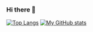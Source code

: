 ### Hi there 👋

[![Top Langs](https://github-readme-stats.vercel.app/api/top-langs/?username=richstokes&show_icons=true&theme=synthwave)](https://github.com/anuraghazra/github-readme-stats)
[![My GitHub stats](https://github-readme-stats.vercel.app/api?username=richstokes&show_icons=true&theme=synthwave)](https://github.com/anuraghazra/github-readme-stats)


<!--
**richstokes/richstokes** is a ✨ _special_ ✨ repository because its `README.md` (this file) appears on your GitHub profile.

Here are some ideas to get you started:

- 🔭 I’m currently working on ...
- 🌱 I’m currently learning ...
- 👯 I’m looking to collaborate on ...
- 🤔 I’m looking for help with ...
- 💬 Ask me about ...
- 📫 How to reach me: ...
- 😄 Pronouns: ...
- ⚡ Fun fact: ...
-->

